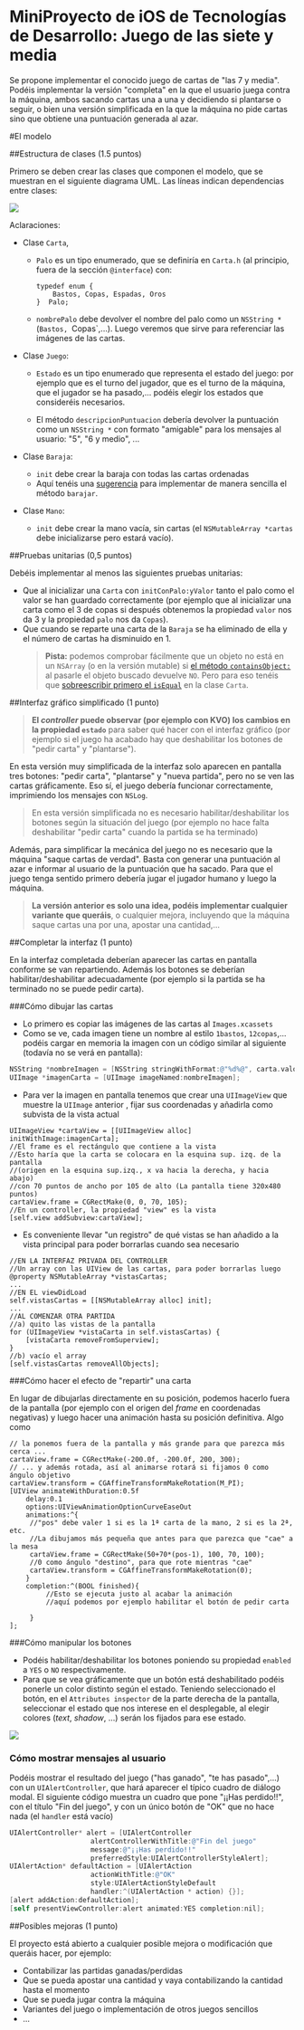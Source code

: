 # MiniProyecto de iOS de Tecnologías de Desarrollo: Juego de las siete y media

Se propone implementar el conocido juego de cartas de "las 7 y media". Podéis implementar la versión "completa" en la que el usuario juega contra la máquina, ambos sacando cartas una a una y decidiendo si plantarse o seguir, o bien una versión simplificada en la que la máquina no pide cartas sino que obtiene una puntuación generada al azar.

#El modelo 

##Estructura de clases (1.5 puntos)

Primero se deben crear las clases que componen el modelo, que se muestran en el siguiente diagrama UML. Las líneas indican dependencias entre clases:

![](modelo.png)

Aclaraciones:

- Clase `Carta`,  
    -  `Palo` es un tipo enumerado, que se definiría en `Carta.h` (al principio, fuera de la sección `@interface`) con:

        ```objc
        typedef enum {
            Bastos, Copas, Espadas, Oros
        }  Palo;
        ```
    - `nombrePalo` debe devolver el nombre del palo como un `NSString *` (`Bastos, `Copas`,...). Luego veremos que sirve para referenciar las imágenes de las cartas.

- Clase `Juego`:
    +  `Estado` es un tipo enumerado que representa el estado del juego: por ejemplo que es el turno del jugador, que es el turno de la máquina, que el jugador se ha pasado,... podéis elegir los estados que consideréis necesarios.

    +  El método `descripcionPuntuacion` debería devolver la puntuación como un `NSString *` con formato "amigable" para los mensajes al usuario: "5", "6 y medio", ...

- Clase `Baraja`:
    + `init` debe crear la baraja con todas las cartas ordenadas
    + Aquí tenéis una [sugerencia](http://eureka.ykyuen.info/2010/06/19/objective-c-how-to-shuffle-a-nsmutablearray/) para implementar de manera sencilla el método `barajar`.

- Clase `Mano`:
    + `init` debe crear la mano vacía, sin cartas (el `NSMutableArray *cartas` debe inicializarse pero estará vacío).

##Pruebas unitarias (0,5 puntos)

Debéis implementar al menos las siguientes pruebas unitarias:

- Que al inicializar una `Carta` con `initConPalo:yValor` tanto el palo como el valor se han guardado correctamente (por ejemplo que al inicializar una carta como el 3 de copas si después obtenemos la propiedad `valor` nos da 3 y la propiedad `palo` nos da `Copas`).
- Que cuando se reparte una carta de la `Baraja` se ha eliminado de ella y el número de cartas ha disminuido en 1.
    > **Pista:** podemos comprobar fácilmente que un objeto no está en un `NSArray` (o en la versión mutable) si [el método `containsObject:`](https://developer.apple.com/library/ios/documentation/Cocoa/Reference/Foundation/Classes/NSArray_Class/index.html#//apple_ref/occ/instm/NSArray/containsObject:) al pasarle el objeto buscado devuelve `NO`. Pero para eso tenéis que [sobreescribir primero el `isEqual`](https://developer.apple.com/library/ios/documentation/Cocoa/Reference/Foundation/Protocols/NSObject_Protocol/index.html#//apple_ref/occ/intfm/NSObject/isEqual:) en la clase `Carta`.

##Interfaz gráfico simplificado (1 punto)

> **El *controller* puede observar (por ejemplo con KVO) los cambios en la propiedad `estado`** para saber qué hacer con el interfaz gráfico (por ejemplo si el juego ha acabado hay que deshabilitar los botones de "pedir carta" y "plantarse"). 

En esta versión muy simplificada de la interfaz solo aparecen en pantalla tres botones: "pedir carta", "plantarse" y "nueva partida", pero no se ven las cartas gráficamente. Eso sí, el juego debería funcionar correctamente, imprimiendo los mensajes con `NSLog`.

> En esta versión simplificada no es necesario habilitar/deshabilitar los botones según la situación del juego (por ejemplo no hace falta deshabilitar "pedir carta" cuando la partida se ha terminado)

Además, para simplificar la mecánica del juego no es necesario que la máquina "saque cartas de verdad". Basta con generar una puntuación al azar e informar al usuario de la puntuación que ha sacado. Para que el juego tenga sentido primero debería jugar el jugador humano y luego la máquina.

> **La versión anterior es solo una idea, podéis implementar cualquier variante que queráis**, o cualquier mejora, incluyendo que la máquina saque cartas una por una, apostar una cantidad,...


##Completar la interfaz (1 punto)

En la interfaz completada deberían aparecer las cartas en pantalla conforme se van repartiendo. Además los botones se deberían habilitar/deshabilitar adecuadamente (por ejemplo si la partida se ha terminado no se puede pedir carta).

###Cómo dibujar las cartas

- Lo primero es copiar las imágenes de las cartas al `Images.xcassets`
- Como se ve, cada imagen tiene un nombre al estilo `1bastos`, `12copas`,... podéis cargar en memoria la imagen con un código similar al siguiente (todavía no se verá en pantalla):

```objectivec
NSString *nombreImagen = [NSString stringWithFormat:@"%d%@", carta.valor, carta.nombrePalo];
UIImage *imagenCarta = [UIImage imageNamed:nombreImagen];
```
- Para ver la imagen en pantalla tenemos que crear una `UIImageView` que muestre la `UIImage` anterior , fijar sus coordenadas y añadirla como subvista de la vista actual

```objc
UIImageView *cartaView = [[UIImageView alloc] initWithImage:imagenCarta];
//El frame es el rectángulo que contiene a la vista
//Esto haría que la carta se colocara en la esquina sup. izq. de la pantalla
//(origen en la esquina sup.izq., x va hacia la derecha, y hacia abajo)
//con 70 puntos de ancho por 105 de alto (La pantalla tiene 320x480 puntos)   
cartaView.frame = CGRectMake(0, 0, 70, 105);
//En un controller, la propiedad "view" es la vista
[self.view addSubview:cartaView];
```

- Es conveniente llevar "un registro" de qué vistas se han añadido a la vista principal para poder borrarlas cuando sea necesario

```objc
//EN LA INTERFAZ PRIVADA DEL CONTROLLER
//Un array con las UIView de las cartas, para poder borrarlas luego
@property NSMutableArray *vistasCartas;
...
//EN EL viewDidLoad
self.vistasCartas = [[NSMutableArray alloc] init];
...
//AL COMENZAR OTRA PARTIDA
//a) quito las vistas de la pantalla
for (UIImageView *vistaCarta in self.vistasCartas) {
    [vistaCarta removeFromSuperview];
}
//b) vacío el array
[self.vistasCartas removeAllObjects];
```

###Cómo hacer el efecto de "repartir" una carta

En lugar de dibujarlas directamente en su posición, podemos hacerlo fuera de la pantalla (por ejemplo con el origen del *frame* en coordenadas negativas) y luego hacer una animación hasta su posición definitiva. Algo como

```objc
// la ponemos fuera de la pantalla y más grande para que parezca más cerca ...
cartaView.frame = CGRectMake(-200.0f, -200.0f, 200, 300);
// ... y además rotada, así al animarse rotará si fijamos 0 como ángulo objetivo
cartaView.transform = CGAffineTransformMakeRotation(M_PI);
[UIView animateWithDuration:0.5f
    delay:0.1
    options:UIViewAnimationOptionCurveEaseOut
    animations:^{
     //"pos" debe valer 1 si es la 1ª carta de la mano, 2 si es la 2ª, etc.
     //La dibujamos más pequeña que antes para que parezca que "cae" a la mesa
     cartaView.frame = CGRectMake(50+70*(pos-1), 100, 70, 100);
     //0 como ángulo "destino", para que rote mientras "cae"
     cartaView.transform = CGAffineTransformMakeRotation(0);
    }
    completion:^(BOOL finished){
         //Esto se ejecuta justo al acabar la animación
         //aquí podemos por ejemplo habilitar el botón de pedir carta
         
     }
];
```

###Cómo manipular los botones

- Podéis habilitar/deshabilitar los botones poniendo su propiedad `enabled` a `YES` o `NO` respectivamente.
- Para que se vea gráficamente que un botón está deshabilitado podéis ponerle un color distinto según el estado. Teniendo seleccionado el botón, en el `Attributes inspector` de la parte derecha de la pantalla, seleccionar el estado que nos interese en el desplegable, al elegir colores (*text*, *shadow*, ...) serán los fijados para ese estado.

![](estilos_boton.png)

### Cómo mostrar mensajes al usuario

Podéis mostrar el resultado del juego ("has ganado", "te has pasado",...) con un `UIAlertController`, que hará aparecer el típico cuadro de diálogo modal. El siguiente código muestra un cuadro que pone "¡¡Has perdido!!", con el título "Fin del juego", y con un único botón de "OK" que no hace nada (el `handler` está vacío) 

```objectivec
UIAlertController* alert = [UIAlertController
                    alertControllerWithTitle:@"Fin del juego"
                    message:@"¡¡Has perdido!!"
                    preferredStyle:UIAlertControllerStyleAlert];
UIAlertAction* defaultAction = [UIAlertAction
                    actionWithTitle:@"OK"
                    style:UIAlertActionStyleDefault
                    handler:^(UIAlertAction * action) {}];
[alert addAction:defaultAction];
[self presentViewController:alert animated:YES completion:nil];
```


##Posibles mejoras (1 punto)

El proyecto está abierto a cualquier posible mejora o modificación que queráis hacer, por ejemplo:

- Contabilizar las partidas ganadas/perdidas
- Que se pueda apostar una cantidad y vaya contabilizando la cantidad  hasta el momento
- Que se pueda jugar contra la máquina
- Variantes del juego o implementación de otros juegos sencillos
- ...
